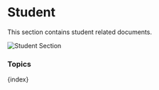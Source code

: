 # Student

This section contains student related documents.

<img class="screenshot" alt="Student Section" src="{{url_prefix}}/assets/img/schools/student/student-section.png">

### Topics

{index}